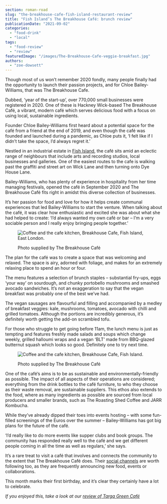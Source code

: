 ```yaml
---
section: roman-road
slug: "the-breakhouse-cafe-fish-island-restaurant-review"
title: "Fish Island’s The Breakhouse Café: brunch review"
publicationDate: "2021-09-02"
categories: 
  - "food-drink"
  - "local"
tags: 
  - "food-review"
  - "review"
featuredImage: "/images/The-Breakhouse-Cafe-veggie-breakfast.jpg"
authors: 
  - "zoe-dowsett"
---
```


Though most of us won’t remember 2020 fondly, many people finally had the opportunity to launch their passion projects, and for Chloe Bailey-Williams, that was The Breakhouse Cafe.

Dubbed, ‘year of the start-up’, over 770,000 small businesses were registered in 2020. One of these is Hackney Wick-based The Breakhouse Café, a vibrant, modern café which serves delicious food with a focus on using local, sustainable ingredients. 

Founder Chloe Bailey-Williams first heard about a potential space for the café from a friend at the end of 2019, and even though the café was founded and launched during a pandemic, as Chloe puts it, ‘I felt like if I didn’t take the space, I’d always regret it.’

Nestled in an industrial estate in [Fish Island](https://romanroadlondon.com/history-fish-island/), the café sits amid an eclectic range of neighbours that include arts and recording studios, local businesses and galleries. One of the easiest routes to the cafe is walking past the graffiti and street art on Wick Lane and then turning onto Dye House Lane.

Bailey-Williams, who has plenty of experience in hospitality from her time managing festivals, opened the café in September 2020 and The Breakhouse Café fits right in amidst this diverse collection of businesses. 

It’s her passion for food and love for how it helps create communal experiences that led Bailey-Williams to start the venture. When talking about the café, it was clear how enthusiastic and excited she was about what she had helped to create: ‘I’d always wanted my own café or bar – I’m a very sociable person and I really enjoy bringing people together.’

<figure>

![Coffee and the cafe kitchen, Breakhouse Cafe, Fish Island, East London.](/images/The-Breakhouse-Cafe-cafe-1024x683.jpg)

<figcaption>

Photo supplied by The Breakhouse Café

</figcaption>

</figure>

The plan for the café was to create a space that was welcoming and relaxed. The space is airy, adorned with foliage, and makes for an extremely relaxing place to spend an hour or four.

The menu features a selection of brunch staples – substantial fry-ups, eggs ‘your way’ on sourdough, and chunky portobello mushrooms and smashed avocado sandwiches. It’s not an exaggeration to say that the vegan breakfast was probably one of the best we’ve had. 

The vegan sausages are flavourful and filling and accompanied by a medley of breakfast veggies: kale, mushrooms, tomatoes, avocado with chilli and grilled tomatoes. Although the portions are incredibly generous, it’s definitely worth getting the add-on scrambled tofu. 

For those who struggle to get going before 11am, the lunch menu is just as tempting and features freshly made salads and soups which change weekly, grilled halloumi wraps and a vegan ‘BLT’ made from BBQ-glazed butternut squash which looks so good. Definitely one to try next time. 

<figure>

![Coffee and the cafe kitchen, Breakhouse Cafe, Fish Island.](/images/The-Breakhouse-Cafe-interior-1024x683.jpg)

<figcaption>

Photo supplied by The Breakhouse Café

</figcaption>

</figure>

One of the café’s aims is to be as sustainable and environmentally-friendly as possible. The impact of all aspects of their operations are considered; everything from the drink bottles to the café furniture, to who they choose as their waste removal, are sustainable suppliers. This ethos also extends to the food, where as many ingredients as possible are sourced from local producers and smaller brands, such as The Roasting Shed Coffee and JARR Kombucha.

While they’ve already dipped their toes into events hosting – with some fun-filled screenings of the Euros over the summer – Bailey-Williams has got big plans for the future of the café. 

‘I’d really like to do more events like supper clubs and book groups. The community has responded really well to the café and we get different people coming in all the time as well as regulars,’ she says. 

It’s a rare treat to visit a café that involves and connects the community to the extent that The Breakhouse Café does. Their [social channels](https://www.instagram.com/thebreakhousecafe/) are worth following too, as they are frequently announcing new food, events or collaborations. 

This month marks their first birthday, and it’s clear they certainly have a lot to celebrate.

  
_If you enjoyed this, take a look at our_ [_review of Targa Green Café_](https://romanroadlondon.com/targa-green-cafe-vegan-review/)
